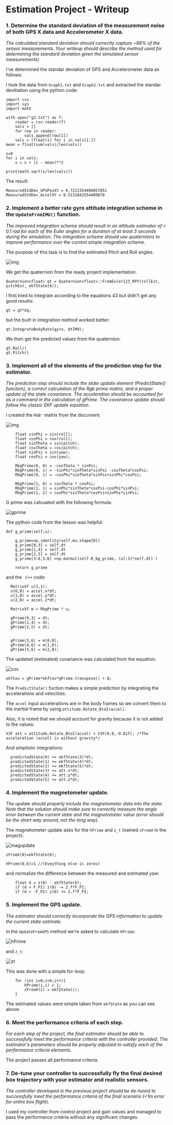 # Estimation Project - Writeup

### 1. Determine the standard deviation of the measurement noise of both GPS X data and Accelerometer X data. 

*The calculated standard deviation should correctly capture ~68% of the sensor measurements. Your writeup should describe the method used for determining the standard deviation given the simulated sensor measurements)*

I've determined the standar deviation of GPS and Accelerometer data as follows: 

I took the data from `Graph1.txt` and `Graph2.txt` and extracted the standar devitiation using the python code:

```
import csv
import sys
import math

with open("g2.txt") as f:
    reader = csv.reader(f)
    vals = []
    for row in reader:
        vals.append(row[1])
    vals = [float(i) for i in vals[1:]]
mean = float(sum(vals)/len(vals))

s=0
for i in vals:
    s = s + (i - mean)**2

print(math.sqrt(s/len(vals)))
```

The result:

```
MeasuredStdDev_GPSPosXY = 0.7221354406057051
MeasuredStdDev_AccelXY = 0.5131842554409878
```

### 2. Implement a better rate gyro attitude integration scheme in the `UpdateFromIMU()` function.

*The improved integration scheme should result in an attitude estimator of < 0.1 rad for each of the Euler angles for a duration of at least 3 seconds during the simulation. The integration scheme should use quaternions to improve performance over the current simple integration scheme.*

The purpose of this task is to find the estimated Pitch and Roll angles.

![img](nonlinearcomplimentary.png)

We get the quaternion from the ready project implementation:

```
Quaternion<float> qt = Quaternion<float>::FromEuler123_RPY(rollEst, pitchEst, ekfState(6));

```



I first tried to integrate according to the equations 43 but didn't get any good results:

```
qt = qt*dq;
```

but the built in integration method worked better:

```
qt.IntegrateBodyRate(gyro, dtIMU);
```

We then get the predicted values from the quaternion:

```
qt.Roll()
qt.Pitch()
```

### 3. Implement all of the elements of the prediction step for the estimator.

*The prediction step should include the state update element (PredictState() function), a correct calculation of the Rgb prime matrix, and a proper update of the state covariance. The acceleration should be accounted for as a command in the calculation of gPrime. The covariance update should follow the classic EKF update equation.*

I created the `RGB'` matrix from the document:

![img](rbgprime.png)

```
    float sinPhi = sin(roll);
    float cosPhi = cos(roll);
    float sinTheta = sin(pitch);
    float cosTheta = cos(pitch);
    float sinPsi = sin(yaw);
    float cosPsi = cos(yaw);
    
    RbgPrime(0, 0) = -cosTheta * sinPsi;
    RbgPrime(0, 1) = -sinPhi*sinTheta*sinPsi -cosTheta*cosPsi;
    RbgPrime(0, 1) = -cosPhi*sinTheta*sinPsi+sinPhi*cosPsi;
    
    RbgPrime(1, 0) = cosTheta * cosPsi;
    RbgPrime(1, 1) = sinPhi*sinTheta*cosPsi-cosPhi*sinPsi;
    RbgPrime(1, 2) = cosPhi*sinTheta*cosPsi+sinPhi*sinPsi;
```


G prime was calcuated with the following formula:

![gprime](gprime.png)

The python code from the lesson was helpful:

```
def g_prime(self,u):
    
    g_prime=np.identity(self.mu.shape[0])
    g_prime[0,3] = self.dt
    g_prime[1,4] = self.dt
    g_prime[2,5] = self.dt
    g_prime[3:6,5:6] =np.matmul(self.R_bg_prime, (u[:3]*self.dt) )
    
    return g_prime
```

and the ` C++` code:

```
  MatrixXf u(3,1);
  u(0,0) = accel.x*dt;
  u(1,0) = accel.y*dt;
  u(2,0) = accel.z*dt;
    
  MatrixXf m = RbgPrime * u;
    
  gPrime(0,3) = dt;
  gPrime(1,4) = dt;
  gPrime(2,5) = dt;

    
  gPrime(3,6) = m(0,0);
  gPrime(4,6) = m(1,0);
  gPrime(5,6) = m(2,0);
```

The updated (estimated) covariance was calculated from the equation:

![cov](covariance.png)

```
ekfCov = gPrime*ekfCov*gPrime.transpose() + Q;
```

The `PredictState()` fuction makes a simple prediction by integrating the accelerations and velocities:

The `accel` input accelerations are in the body frames so we convert them to the inertial frame by using `attitude.Rotate_BtoI(accel)`.

Also, it is noted that we should account for gravity because it is not added to the values:

```
V3F att = attitude.Rotate_BtoI(accel) + V3F(0,0,-9.81f); /*The acceleration (accel) is without gravity*/
```

And simplistic integrations:

```
  predictedState(0) += ekfState(3)*dt;
  predictedState(1) += ekfState(4)*dt;
  predictedState(2) += ekfState(5)*dt;
  predictedState(3) += att.x*dt;
  predictedState(4) += att.y*dt;
  predictedState(5) += att.z*dt;
```

### 4. Implement the magnetometer update.

*The update should properly include the magnetometer data into the state. Note that the solution should make sure to correctly measure the angle error between the current state and the magnetometer value (error should be the short way around, not the long way).*

The magnetometer update asks for the `hPrime` and  `z_t` (named `zFromX` in the project):

![magupdate](magupdate.png)


```
zFromX(0)=ekfState(6);
```

```
hPrime(0,6)=1 //(Eveything else is zeros)
```


and normalize the difference between the measured and estimated yaw:

```
    float d = z(0) - ekfState(6);
    if (d > F_PI) z(0) -= 2.f*F_PI;
    if (d < -F_PI) z(0) += 2.f*F_PI;
```

### 5. Implement the GPS update.

*The estimator should correctly incorporate the GPS information to update the current state estimate.*

In the `UpdateFromGPS` method we're asked to calculate `hPrime`:

![hPrime](hPrime.png)

and `z_t`:

![zt](zt.png)

This was done with a simple for-loop:

```
    for (int i=0;i<6;i++){
        hPrime(i,i) = 1;
        zFromX(i) = ekfState(i);
    }
```

The estimated values were simple taken from `ekfState` as you can see above.

### 6. Meet the performance criteria of each step.

*For each step of the project, the final estimator should be able to successfully meet the performance criteria with the controller provided. The estimator's parameters should be properly adjusted to satisfy each of the performance criteria elements.*

The project passes all performance criteria.

### 7. De-tune your controller to successfully fly the final desired box trajectory with your estimator and realistic sensors.

*The controller developed in the previous project should be de-tuned to successfully meet the performance criteria of the final scenario (<1m error for entire box flight).*

I used my controller from control project and gain values and managed to pass the performance criteria without any significant changes.